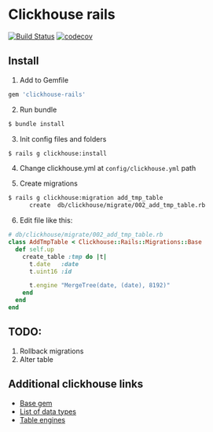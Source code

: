 # Clickhouse rails

[![Build Status](https://travis-ci.com/vsevolod/clickhouse-rails.svg?branch=master)](https://travis-ci.com/vsevolod/clickhouse-rails)
[![codecov](https://codecov.io/gh/vsevolod/clickhouse-rails/branch/master/graph/badge.svg)](https://codecov.io/gh/vsevolod/clickhouse-rails)

## Install

1. Add to Gemfile
```ruby
gem 'clickhouse-rails'
```

2. Run bundle
```bash
$ bundle install
```

3. Init config files and folders
```bash
$ rails g clickhouse:install
```

4. Change clickhouse.yml at `config/clickhouse.yml` path

5. Create migrations
```bash
$ rails g clickhouse:migration add_tmp_table
      create  db/clickhouse/migrate/002_add_tmp_table.rb
```

6. Edit file like this:
```ruby
# db/clickhouse/migrate/002_add_tmp_table.rb
class AddTmpTable < Clickhouse::Rails::Migrations::Base
  def self.up
    create_table :tmp do |t|
      t.date   :date
      t.uint16 :id

      t.engine "MergeTree(date, (date), 8192)"
    end
  end
end
```

## TODO:

1. Rollback migrations
2. Alter table

## Additional clickhouse links

- [Base gem](https://github.com/archan937/clickhouse)
- [List of data types](https://clickhouse.yandex/docs/en/data_types/)
- [Table engines](https://clickhouse.yandex/docs/en/operations/table_engines/)

